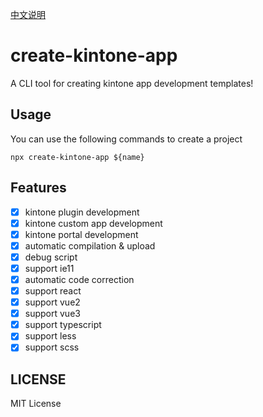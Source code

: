 [中文说明](https://cybozudev.kf5.com/hc/kb/article/1520851/)

# create-kintone-app

A CLI tool for creating kintone app development templates!

## Usage

You can use the following commands to create a project

```
npx create-kintone-app ${name}
```

## Features

- [x] kintone plugin development
- [x] kintone custom app development
- [x] kintone portal development
- [x] automatic compilation & upload
- [x] debug script
- [x] support ie11
- [x] automatic code correction
- [x] support react
- [x] support vue2
- [x] support vue3
- [x] support typescript
- [x] support less
- [x] support scss

## LICENSE

MIT License
